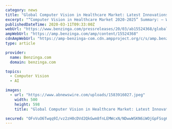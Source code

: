 ```yaml
---
category: news
title: "Global Computer Vision in Healthcare Market: Latest Innovations, Drivers, Restraints, Challenges and Industry Key Events 2020 – 2025"
excerpt: "“Computer Vision in Healthcare Market 2020-2025” Summary: – Wiseguyreports.Com Adds \"Computer Vision in Healthcare – Market Demand, Growth,"
publishedDateTime: 2020-03-11T09:33:00Z
webUrl: "https://www.benzinga.com/pressreleases/20/03/ab15524368/global-computer-vision-in-healthcare-market-latest-innovations-drivers-restraints-challenges-and-"
ampWebUrl: "https://amp.benzinga.com/amp/content/15524368"
cdnAmpWebUrl: "https://amp-benzinga-com.cdn.ampproject.org/c/s/amp.benzinga.com/amp/content/15524368"
type: article

provider:
  name: Benzinga.com
  domain: benzinga.com

topics:
  - Computer Vision
  - AI

images:
  - url: "https://www.abnewswire.com/uploads/1583916027.jpeg"
    width: 500
    height: 598
    title: "Global Computer Vision in Healthcare Market: Latest Innovations, Drivers, Restraints, Challenges and Industry Key Events 2020 – 2025"

secured: "OFvVuO6Twqq9I/vz2zH0cDVd2QkGwm8fnLEMWcxN/NDwwWSKN6iWOjGpFSsg6EoaO5nMv4ON66LMyKRZt+6UKjfZ/YUovSGIuaB+w/S7pJUiTlJil5fvh0I292hNSvnuD6SVYMolX/t7ch4RefSzAcSH1hZXqmDZDx4h7YWOQJqzKg/HpPxvVQCNO34UxCrPpPcIkT2HmjSM4yIrpPeSTfGYyOvMHrk5/BXfuXoFm+Ixvnm5f5PP3/JmAjTp71OsiQwBsWd3W6BoVus8zjAVUKZEHa1crJF9DOlPGO7vmdD58s9qP8qylMgpeJIRPLRB;JuVlxq+pqyostgrw06Ng0Q=="
---
```


